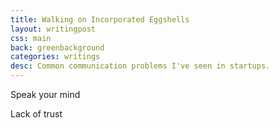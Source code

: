```yaml
---
title: Walking on Incorporated Eggshells
layout: writingpost
css: main
back: greenbackground
categories: writings
desc: Common communication problems I've seen in startups.
---
```

Speak your mind

Lack of trust

